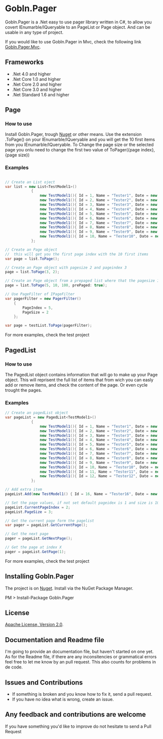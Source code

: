 # Gobln.Pager

Gobln.Pager is a .Net easy to use pager library written in C#, to allow you covert IEnumarble/IQueryable to an PageList or Page object.
And can be usable in any type of project.

If you would like to use Gobln.Pager in Mvc, check the following link [Gobln.Pager.Mvc](https://nuget.org/packages/Gobln.Pager.Mvc).

## Frameworks

* .Net 4.0 and higher
* .Net Core 1.0 and higher
* .Net Core 2.0 and higher
* .Net Core 3.0 and higher
* .Net Standard 1.6 and higher

## Page

### How to use

Install Gobln.Pager, trough [Nuget](https://nuget.org/) or other means.
Use the extension .ToPage() on your IEnumarble/IQueryable and you will get the 10 first items from you IEnumarble/IQueryable.
To Change the page size or the selected page you onlu need to change the first two value of ToPager({page index}, {page size})

### Examples

```csharp

// Create an List oject
var list = new List<TestModel1>()
            {
                new TestModel1(){ Id = 1, Name = "Tester1", Date = new DateTime( 2015, 5,1 ) },
                new TestModel1(){ Id = 2, Name = "Tester2", Date = new DateTime( 2015, 5,2 ) },
                new TestModel1(){ Id = 3, Name = "Tester3", Date = new DateTime( 2015, 5,3 ) },
                new TestModel1(){ Id = 4, Name = "Tester4", Date = new DateTime( 2015, 5,4 ) },
                new TestModel1(){ Id = 5, Name = "Tester5", Date = new DateTime( 2015, 5,5 ) },
                new TestModel1(){ Id = 6, Name = "Tester6", Date = new DateTime( 2015, 5,1 ) },
                new TestModel1(){ Id = 7, Name = "Tester7", Date = new DateTime( 2015, 5,2 ) },
                new TestModel1(){ Id = 8, Name = "Tester8", Date = new DateTime( 2015, 5,3 ) },
                new TestModel1(){ Id = 9, Name = "Tester9", Date = new DateTime( 2015, 5,4 ) },
                new TestModel1(){ Id = 10, Name = "Tester10", Date = new DateTime( 2015, 5,5 ) },
            };

// Create an Page object
//  this will get you the first page index with the 10 first items
var page = list.ToPage();

// Create an Page object with pagesize 2 and pageindex 3
page = list.ToPage(3, 2);

// Create an Page object from a prepaged list where that the pagesize 10, pageindex 10 and the total item count 100
page = list.ToPage(5, 10, 100, prePaged: true);

// Use PageFilter of IPageFilter
var pagerFilter = new PagerFilter()
    {
        PageIndex = 5,
        PageSize = 2
    };

var page = testList.ToPage(pagerFilter);

```

For more examples, check the test project

## PagedList

### How to use

The PagedList object contains information that will go to make up your Page object.
This will reprisent the full list of items that from wich you can easly add or remove items, and check the content of the page.
Or even cycle trought the pages.  

### Examples

```csharp
// Create an pagedList object
var pageList = new PagedList<TestModel1>()
            {
                new TestModel1(){ Id = 1, Name = "Tester1", Date = new DateTime( 2016, 5,1 ) },
                new TestModel1(){ Id = 2, Name = "Tester2", Date = new DateTime( 2016, 5,2 ) },
                new TestModel1(){ Id = 3, Name = "Tester3", Date = new DateTime( 2016, 5,3 ) },
                new TestModel1(){ Id = 4, Name = "Tester4", Date = new DateTime( 2016, 5,4 ) },
                new TestModel1(){ Id = 5, Name = "Tester5", Date = new DateTime( 2016, 5,5 ) },
                new TestModel1(){ Id = 6, Name = "Tester6", Date = new DateTime( 2016, 5,3 ) },
                new TestModel1(){ Id = 7, Name = "Tester7", Date = new DateTime( 2016, 5,4 ) },
                new TestModel1(){ Id = 8, Name = "Tester8", Date = new DateTime( 2016, 5,5 ) },
                new TestModel1(){ Id = 9, Name = "Tester9", Date = new DateTime( 2016, 5,5 ) },
                new TestModel1(){ Id = 10, Name = "Tester10", Date = new DateTime( 2016, 5,3 ) },
                new TestModel1(){ Id = 11, Name = "Tester11", Date = new DateTime( 2016, 5,4 ) },
                new TestModel1(){ Id = 12, Name = "Tester12", Date = new DateTime( 2016, 5,5 ) },
            };

// Add extra item
pageList.Add(new TestModel1() { Id = 16, Name = "Tester16", Date = new DateTime(2015, 5, 5) });

// Set the page values, if not set default pageidex is 1 and size is 10
pageList.CurrentPageIndex = 2;
pageList.PageSize = 3;

// Get the current page form the pagelist
var pager = pageList.GetCurrentPage();

// Get the next page
pager = pageList.GetNextPage();

// Get the page at index X
pager = pageList.GetPage(1);

```

For more examples, check the test project

## Installing Gobln.Pager

The project is on [Nuget](https://www.nuget.org/packages/Gobln.Pager/). Install via the NuGet Package Manager.

PM > Install-Package Gobln.Pager

## License

[Apache License, Version 2.0](http://opensource.org/licenses/Apache-2.0).

## Documentation and Readme file

I'm going to provide an documentation file, but haven't started on one yet.
As for the Readme file, if there are any inconsitencies or grammatical errors feel free to let me know by an pull request. This also counts for problems in de code.

## Issues and Contributions

* If something is broken and you know how to fix it, send a pull request.
* If you have no idea what is wrong, create an issue.

## Any feedback and contributions are welcome

If you have something you'd like to improve do not hesitate to send a Pull Request